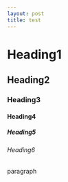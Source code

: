 ```yaml
---
layout: post
title: test
---
```

# Heading1

## Heading2

### Heading3

#### Heading4

##### Heading5

###### Heading6

paragraph
